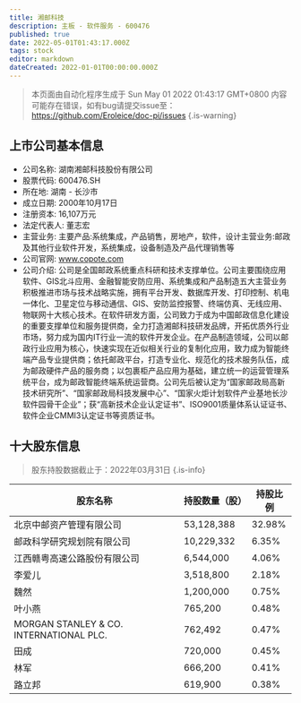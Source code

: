 ```yaml
---
title: 湘邮科技
description: 主板 - 软件服务 - 600476
published: true
date: 2022-05-01T01:43:17.000Z
tags: stock
editor: markdown
dateCreated: 2022-01-01T00:00:00.000Z
---
```


> 本页面由自动化程序生成于 Sun May 01 2022 01:43:17 GMT+0800
> 内容可能存在错误，如有bug请提交issue至：https://github.com/Eroleice/doc-pi/issues
{.is-warning}

## 上市公司基本信息
- 公司名称: 湖南湘邮科技股份有限公司
- 股票代码: 600476.SH
- 所在地: 湖南 - 长沙市
- 成立日期: 2000年10月17日
- 注册资本: 16,107万元
- 法定代表人: 董志宏
- 主营业务: 主要产品:系统集成，产品销售，房地产，软件，设计主营业务:邮政及其他行业软件开发，系统集成，设备制造及产品代理销售等
- 公司官网: www.copote.com
- 公司介绍: 公司是全国邮政系统重点科研和技术支撑单位。公司主要围绕应用软件、GIS北斗应用、金融智能安防应用、系统集成和产品制造五大主营业务积极推进市场与技术战略实施，拥有平台开发、数据库开发、打印控制、机电一体化、卫星定位与移动通信、GIS、安防监控报警、终端仿真、无线应用、物联网十大核心技术。在软件研发方面，公司致力于成为中国邮政信息化建设的重要支撑单位和服务提供商，全力打造湘邮科技研发品牌，开拓优质外行业市场，努力成为国内IT行业一流的软件开发企业。在产品制造领域，公司以邮政行业应用为核心，快速实现在近似相关行业的复制化应用，致力成为智能终端产品专业提供商；依托邮政平台，打造专业化、规范化的技术服务队伍，成为邮政硬件产品的服务商；以包裹柜产品应用为基础，建立统一的运营管理系统平台，成为邮政智能终端系统运营商。公司先后被认定为“国家邮政局高新技术研究所”、“国家邮政局科技发展中心”、“国家火炬计划软件产业基地长沙软件园骨干企业”；获“高新技术企业认定证书”、ISO9001质量体系认证证书、软件企业CMMI3认定证书等资质证书。


## 十大股东信息
> 股东持股数据截止于：2022年03月31日
{.is-info}

| 股东名称 | 持股数量（股） | 持股比例 |
| --- | --- | --- |
| 北京中邮资产管理有限公司 | 53,128,388 | 32.98% |
| 邮政科学研究规划院有限公司 | 10,229,332 | 6.35% |
| 江西赣粤高速公路股份有限公司 | 6,544,000 | 4.06% |
| 李爱儿 | 3,518,800 | 2.18% |
| 魏然 | 1,200,000 | 0.75% |
| 叶小燕 | 765,200 | 0.48% |
| MORGAN STANLEY & CO. INTERNATIONAL PLC. | 762,492 | 0.47% |
| 田成 | 720,000 | 0.45% |
| 林军 | 666,200 | 0.41% |
| 路立邦 | 619,900 | 0.38% |




